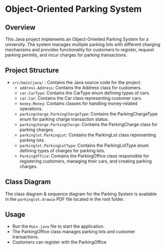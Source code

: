 # Object-Oriented Parking System

## Overview
This Java project implements an Object-Oriented Parking System for a university. The system manages multiple parking lots with different charging mechanisms and provides functionality for customers to register, request parking permits, and incur charges for parking transactions.

## Project Structure
- `src/main/java/` : Contains the Java source code for the project.
    - `address.Address`: Contains the Address class for customers.
    - `car.CarType`: Contains the CarType enum defining types of cars.
    - `car.Car`: Contains the Car class representing customer cars.
    - `money.Money`: Contains classes for handling money-related operations.
    - `parkingcharge.ParkingChargeType`: Contains the ParkingChargeType enum for parking charge transaction status.
    - `parkingcharge.ParkingCharge`: Contains the ParkingCharge class for parking charges.
    - `parkinglot.ParkingLot`: Contains the ParkingLot class representing parking lots.
    - `parkinglot.ParkingLotType`: Contains the ParkingLotType enum defining types of charges for parking lots.
    - `ParkingOffice`: Contains the ParkingOffice class responsible for registering customers, managing their cars, and creating parking charges.

## Class Diagram
The class diagram & sequence diagram for the Parking System is available in the `parkinglot.drawio` PDF file located in the root folder.

## Usage
- Run the `Main.java` file to start the application.
- The ParkingOffice class manages parking lots and customer transactions.
- Customers can register with the ParkingOffice